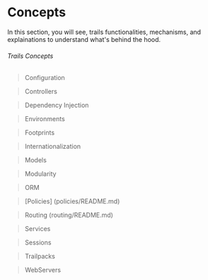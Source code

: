 # Concepts
In this section, you will see, trails functionalities, mechanisms, and explainations to understand what's behind the hood.

###### Trails Concepts


> Configuration

> Controllers

> Dependency Injection

> Environments

> Footprints

> Internationalization

> Models

> Modularity

> ORM

> [Policies] (policies/README.md)

> Routing (routing/README.md)

> Services

> Sessions

> Trailpacks

> WebServers
